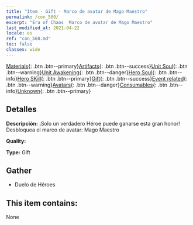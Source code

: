 ```yaml
---
title: "Item - Gift - Marco de avatar de Mago Maestro"
permalink: /con_560/
excerpt: "Era of Chaos  Marco de avatar de Mago Maestro"
last_modified_at: 2021-04-22
locale: es
ref: "con_560.md"
toc: false
classes: wide
---
```

 [Materials](/ItemsES/){: .btn .btn--primary}[Artifacts](/ItemsES/Artifacts/){: .btn .btn--success}[Unit Soul](/ItemsES/UnitSoul/){: .btn .btn--warning}[Unit Awakening](/ItemsES/UnitAwakening/){: .btn .btn--danger}[Hero Soul](/ItemsES/HeroSoul/){: .btn .btn--info}[Hero SKill](/ItemsES/HeroSkill/){: .btn .btn--primary}[Gift](/ItemsES/Gift/){: .btn .btn--success}[Event related](/ItemsES/Events/){: .btn .btn--warning}[Avatars](/ItemsES/Avatars/){: .btn .btn--danger}[Consumables](/ItemsES/Consumables/){: .btn .btn--info}[Unknown](/ItemsES/Unknown/){: .btn .btn--primary}

## Detalles
 **Descripción:** ¡Solo un verdadero Héroe puede ganarse esta gran honor! Desbloquea el marco de avatar: Mago Maestro

 **Quality:** 

 **Type:** Gift

## Gather

*    Duelo de Héroes 

## This item contains:

  None

